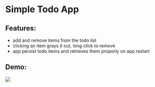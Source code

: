 # Simple Todo App

## Features: 
- add and remove items from the todo list 
- clicking an item grays it out, long click to remove 
- app persist todo items and retrieves them properly on app restart

## Demo: 
![](https://media.discordapp.net/attachments/701277128951595032/807839763473236028/screen-capture.gif)

